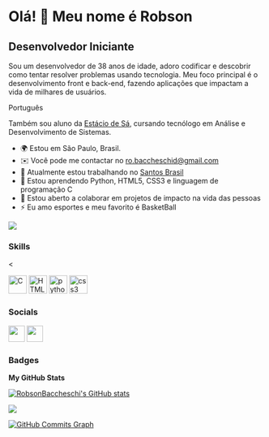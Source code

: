 Olá! 👋 Meu nome é Robson
==========================

Desenvolvedor Iniciante
-----------------------------

Sou um desenvolvedor de 38 anos de idade, adoro codificar e descobrir como tentar resolver problemas usando tecnologia. Meu foco principal é o desenvolvimento front e back-end, fazendo aplicações que impactam a vida de milhares de usuários.

Português

Também sou aluno da [Estácio de Sá](https://estacio.br/), cursando tecnólogo em Análise e Desenvolvimento de Sistemas.

* 🌍  Estou em São Paulo, Brasil.
* ✉️  Você pode me contactar no [ro.baccheschid@gmail.com](mailto:ro.baccheschi@gmail.com)
* 🚀  Atualmente estou trabalhando no [Santos Brasil](https://www.santosbrasil.com.br/v2021/)
* 🧠  Estou aprendendo Python, HTML5, CSS3 e linguagem de programação C
* 🤝  Estou aberto a colaborar em projetos de impacto na vida das pessoas
* ⚡  Eu amo esportes e meu favorito é BasketBall

<a href="https://www.github.com/RobsonBaccheschi" target="_blank" rel="noreferrer"><img
src="https://img.shields.io/github/followers/RobsonBaccheschi?logo=github&style=for-the-badge&color=3382ed&labelColor=171717" /></a>

### Skills

<<p align="left">

<a href="https://docs.microsoft.com/en-us/cpp/?view=msvc-170" target="_blank" rel="noreferrer"><img src="https://raw.githubusercontent.com/danielcranney/readme-generator/main/public/icons/skills/c-colored.svg" width="36" height="36" alt="C" /></a>
<a href="https://developer.mozilla.org/en-US/docs/Glossary/HTML5" target="_blank" rel="noreferrer"><img src="https://raw.githubusercontent.com/danielcranney/readme-generator/main/public/icons/skills/html5-colored.svg" width="36" height="36" alt="HTML5" /></a>
<a href="https://python.com/" target="_blank" rel="noreferrer"><img src="https://raw.githubusercontent.com/danielcranney/readme-generator/main/public/icons/skills/python-colored.svg" width="36" height="36" alt="python" /></a>
<a href="https://css3.com/" target="_blank" rel="noreferrer"><img src="https://raw.githubusercontent.com/danielcranney/readme-generator/main/public/icons/skills/css3-colored.svg" width="36" height="36" alt="css3" /></a>    


</p>

### Socials

<p align="left"> 

<a href="https://www.github.com/RobsonBaccheschi" target="_blank" rel="noreferrer"><img src="https://raw.githubusercontent.com/danielcranney/readme-generator/main/public/icons/socials/github-dark.svg" width="32" height="32" /></a> 
<a href="https://www.linkedin.com/in/robson-baccheschi-chaves-aaa919199" target="_blank" rel="noreferrer"><img src="https://raw.githubusercontent.com/danielcranney/readme-generator/main/public/icons/socials/linkedin.svg" width="32" height="32" /></a> 

### Badges

<b>My GitHub Stats</b>

<a href="http://www.github.com/RobsonBaccheschi"><img src="https://github-readme-stats-RobsonBaccheschi.vercel.app/api?username=RobsonBaccheschi&show_icons=true&hide=&count_private=true&title_color=3382ed&text_color=ffffff&icon_color=3382ed&bg_color=171717&hide_border=true&show_icons=true" alt="RobsonBaccheschi's GitHub stats" /></a>

<a href="http://www.github.com/RobsonBaccheschi"><img src="https://github-readme-streak-stats.herokuapp.com/?user=RobsonBaccheschi&stroke=ffffff&background=171717&ring=3382ed&fire=3382ed&currStreakNum=ffffff&currStreakLabel=3382ed&sideNums=ffffff&sideLabels=ffffff&dates=ffffff&hide_border=true" /></a>

<a href="http://www.github.com/RobsonBaccheschi"><img src="https://activity-graph.herokuapp.com/graph?username=RobsonBaccheschi&bg_color=171717&color=ffffff&line=3382ed&point=ffffff&area_color=171717&area=true&hide_border=true&custom_title=GitHub%20Commits%20Graph" alt="GitHub Commits Graph" /></a>






 




